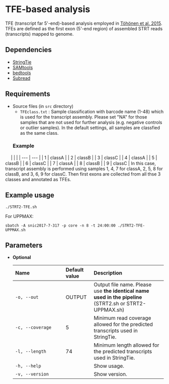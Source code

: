# TFE-based analysis

TFE (transcript far 5'-end)-based analysis employed in [Töhönen et al. 2015](https://doi.org/10.1038/ncomms9207). TFEs are defined as the first exon (5'-end region) of assembled STRT reads (transcripts) mapped to genome.  

## Dependencies
- [StringTie](https://ccb.jhu.edu/software/stringtie/)
- [SAMtools](http://samtools.sourceforge.net/)
- [bedtools](https://bedtools.readthedocs.io/en/latest/)
- [Subread](http://subread.sourceforge.net/)

## Requirements
- Source files (in `src` directory)
  - `TFEclass.txt` : Sample classification with barcode name (1-48) which is used for the transcript assembly. Please set "NA" for those samples that are not used for further analysis (e.g. negative controls or outlier samples). In the default settings, all samples are classfied as the same class.
  ### Example
 　 |   |   | 
    | --- | --- |
    | 1 | classA | 
    | 2 | classB | 
    | 3 | classC | 
    | 4 | classA | 
    | 5 | classB | 
    | 6 | classC | 
    | 7 | classA | 
    | 8 | classB | 
    | 9 | classC | 
  In this case, transcript assembly is performed using samples 1, 4, 7 for classA, 2, 5, 8 for classB, and 3, 6, 9 for classC. Then first exons are collected from all thse 3 classes and annotated as TFEs.  
  
## Example usage
```
./STRT2-TFE.sh
```
For UPPMAX:
```
sbatch -A snic2017-7-317 -p core -n 8 -t 24:00:00 ./STRT2-TFE-UPPMAX.sh
```

## Parameters
- __Optional__

   | Name&nbsp;&nbsp;&nbsp;&nbsp;&nbsp;&nbsp;&nbsp;&nbsp;&nbsp;&nbsp;&nbsp;&nbsp;&nbsp;&nbsp;&nbsp;&nbsp;&nbsp;&nbsp;&nbsp;&nbsp;&nbsp;&nbsp;&nbsp;|Default value|Description|
   | :--- | :--- | :--- |
   | `-o, --out` | OUTPUT | Output file name. Please use __the identical name used in the pipeline__ (STRT2.sh or STRT2-UPPMAX.sh)|
   | `-c, --coverage` | 5 | Minimum read coverage allowed for the predicted transcripts used in StringTie.|
   | `-l, --length` | 74 | Minimum length allowed for the predicted transcripts used in StringTie.|
   | `-h, --help`| | Show usage.|
   | `-v, --version`| | Show version.|


